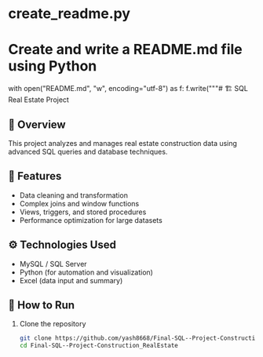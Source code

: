 # create_readme.py

# Create and write a README.md file using Python
with open("README.md", "w", encoding="utf-8") as f:
    f.write("""# 🏗️ SQL Real Estate Project

## 📘 Overview
This project analyzes and manages real estate construction data using advanced SQL queries and database techniques.

## 🚀 Features
- Data cleaning and transformation  
- Complex joins and window functions  
- Views, triggers, and stored procedures  
- Performance optimization for large datasets

## ⚙️ Technologies Used
- MySQL / SQL Server  
- Python (for automation and visualization)  
- Excel (data input and summary)  

## 📂 How to Run
1. Clone the repository  
   ```bash
   git clone https://github.com/yash8668/Final-SQL--Project-Construction_RealEstate.git
   cd Final-SQL--Project-Construction_RealEstate
